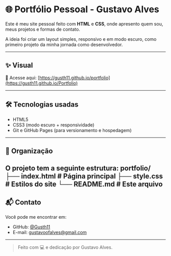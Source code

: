 # 🌐 Portfólio Pessoal - Gustavo Alves

Este é meu site pessoal feito com **HTML** e **CSS**, onde apresento quem sou, meus projetos e formas de contato.

A ideia foi criar um layout simples, responsivo e em modo escuro, como primeiro projeto da minha jornada como desenvolvedor.

---

## ✨ Visual

🔗 Acesse aqui: [https://gusth11.github.io/portfolio](https://gusth11.github.io/Portfolio)

---

## 🛠️ Tecnologias usadas

- HTML5
- CSS3 (modo escuro + responsividade)
- Git e GitHub Pages (para versionamento e hospedagem)

---

## 📁 Organização

O projeto tem a seguinte estrutura:
portfolio/
├── index.html # Página principal
├── style.css # Estilos do site
└── README.md # Este arquivo
---

## 📬 Contato

Você pode me encontrar em:

- GitHub: [@Gusth11](https://github.com/Gusth11)
- E-mail: gustavoofalves@gmail.com

---

> Feito com 💻 e dedicação por Gustavo Alves.
